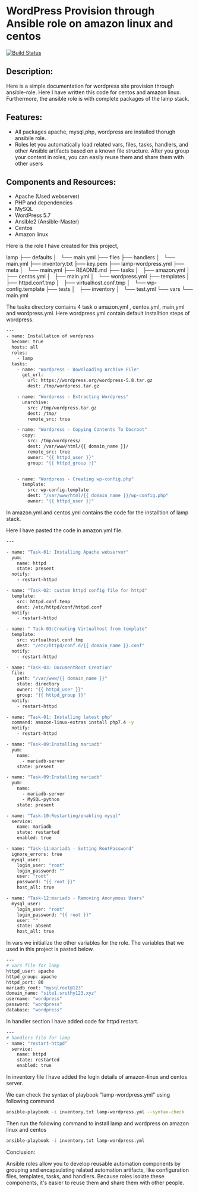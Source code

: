 
# WordPress Provision through Ansible role on  amazon linux and centos
[![Build Status](https://travis-ci.org/joemccann/dillinger.svg?branch=master)](https://travis-ci.org/joemccann/dillinger)

## Description:
Here is a simple documentation for wordpress site provision through ansible-role. Here I have written  this code for centos and amazon linux.  Furthermore, the ansible role is  with complete packages of the lamp stack.

## Features:

- All packages apache, mysql,php, wordpress are installed thorugh ansibile role.
- Roles let you automatically load related vars, files, tasks, handlers, and other Ansible artifacts based on a known file structure. After you group your content in roles, you can easily reuse them and share them with other users

## Components and Resources:
- Apache (Used webserver)
- PHP and dependencies
- MySQL
- WordPress 5.7
- Ansible2 (Ansible-Master)
- Centos
- Amazon linux

Here is the role I have created for this project,



lamp
├── defaults
│   └── main.yml
├── files
├── handlers
│   └── main.yml
├── inventory.txt
├── key.pem
├── lamp-wordpress.yml
├── meta
│   └── main.yml
├── README.md
├── tasks
│   ├── amazon.yml
│   ├── centos.yml
│   ├── main.yml
│   └── wordpress.yml
├── templates
│   ├── httpd.conf.tmp
│   ├── virtualhost.conf.tmp
│   └── wp-config.template
├── tests
│   ├── inventory
│   └── test.yml
└── vars
    └── main.yml



The tasks directory contains  4 task o amazon.yml , centos.yml, main,yml and wordpress.yml.
Here wordpress.yml contain default installtion steps of wordpress.


```sh
---
- name: Installation of wordpress
  become: true
  hosts: all
  roles:
    - lamp
  tasks:
    - name: "Wordpress - Downloading Archive File"
      get_url:
        url: https://wordpress.org/wordpress-5.8.tar.gz
        dest: /tmp/wordpress.tar.gz

    - name: "Wordpress - Extracting Wordpress"
      unarchive:
        src: /tmp/wordpress.tar.gz
        dest: /tmp/
        remote_src: true

    - name: "Wordpress - Copying Contents To Docroot"
      copy:
        src: /tmp/wordpress/
        dest: /var/www/html/{{ domain_name }}/
        remote_src: true
        owner: "{{ httpd_user }}"
        group: "{{ httpd_group }}"


    - name: "Wordpress - Creating wp-config.php"
      template:
        src: wp-config.template
        dest: "/var/www/html/{{ domain_name }}/wp-config.php"
        owner: "{{ httpd_user }}"

```
In amazon.yml and centos.yml  contains the code for the  installtion of lamp stack.

Here I have pasted the code in amazon.yml file.

```sh
---

- name: "Task-01: Installing Apache webserver"
  yum:
    name: httpd
    state: present
  notify:
    - restart-httpd

- name: "Task-02: custom httpd config file for httpd"
  template:
    src: httpd.conf.temp
    dest: /etc/httpd/conf/httpd.conf
  notify:
    - restart-httpd

- name: " Task-03:Creating Virtualhost from template"
  template:
    src: virtualhost.conf.tmp
    dest: "/etc/httpd/conf.d/{{ domain_name }}.conf"
  notify:
    - restart-httpd

- name: "Task-03: DocumentRoot Creation"
  file:
    path: "/var/www/{{ domain_name }}"
    state: directory
    owner: "{{ httpd_user }}"
    group: "{{ httpd_group }}"
  notify:
    - restart-httpd

- name: "Task-01: Installing latest php"
  command: amazon-linux-extras install php7.4 -y
  notify:
    - restart-httpd

- name: "Task-09:Installing mariadb"
  yum:
    name:
      - mariadb-server
    state: present

- name: "Task-09:Installing mariadb"
  yum:
    name:
      - mariadb-server
      - MySQL-python
    state: present

- name: "Task-10:Restarting/enabling mysql"
  service:
    name: mariadb
    state: restarted
    enabled: true

- name: "Task-11:mariadb - Setting RootPassword"
  ignore_errors: true
  mysql_user:
    login_user: "root"
    login_password: ""
    user: "root"
    password: "{{ root }}"
    host_all: true

- name: "Task-12:mariadb - Removing Anonymous Users"
  mysql_user:
    login_user: "root"
    login_password: "{{ root }}"
    user: ""
    state: absent
    host_all: true
```

In vars  we initialize the other variables for the role. The variables that we used in this project is pasted below.

```sh
---
# vars file for lamp
httpd_user: apache
httpd_group: apache
httpd_port: 80
mariadb_root: "mysqlroot@123"
domain_name: "site1.sruthy123.xyz"
username: "wordpress"
password: "wordpress"
database: "wordpress"
```

In handler section I have added code for httpd restart.

```sh
---
# handlers file for lamp
- name: "restart-httpd"
  service:
    name: httpd
    state: restarted
    enabled: true
```

In inventory file I have added the login details of  amazon-linux  and  centos server.


We can check the syntax of playbook "lamp-wordpress.yml" using  following command

```sh
ansible-playbook -i inventory.txt lamp-wordpress.yml --syntax-check
```

Then run the following command to install lamp and wordpress on amazon linux and centos

```sh
ansible-playbook -i inventory.txt lamp-wordpress.yml
```

Conclusion:

Ansible roles allow you to develop reusable automation components by grouping and encapsulating related automation artifacts, like configuration files, templates, tasks, and handlers. Because roles isolate these components, it's easier to reuse them and share them with other people.

